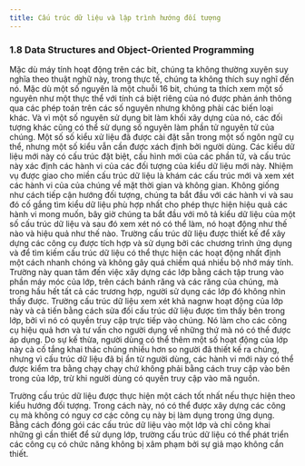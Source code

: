 ```yaml
---
title: Cấu trúc dữ liệu và lập trình hướng đối tượng 
---
```


### 1.8 Data Structures and Object-Oriented Programming

Mặc dù máy tính hoạt động trên các bit, chúng ta không thường xuyên suy nghĩa theo thuật nghữ này, trong thực tế, chúng ta không thích suy nghĩ đến nó. Mặc dù một số nguyên là một chuỗi 16 bit, chúng ta thích xem một số nguyên như một thực thể với tính cá biệt riêng của nó được phản ánh thông qua các phép toán trên các số nguyên nhưng không phải các biến loại khác. Và vì một số nguyên sử dụng bit làm khối xây dựng của nó, các đối tượng khác cũng có thể sử dụng số nguyên làm phần tử nguyên tử của chúng. Một số số kiểu xử liệu đã được cài đặt sẵn trong một số ngôn ngữ cụ thể, nhưng một số kiểu vẫn cần được xách định bởi người dùng. Các kiểu dữ liệu mới này có cấu trúc đặt biệt, cấu hình mới của các phần tử, và cấu trúc  này xác định các hành vi của các đối tượng của kiểu dữ liệu mới này. Nhiệm vụ được giao cho miền cấu trúc dữ liệu là khám  các cấu trúc mới  và xem xét các hành vi của của chúng về mặt thời gian và không gian. Không giống như cách tiếp cận hướng đối tượng, chúng ta bắt đầu với các hành vi và sau đó cố gắng tìm kiểu dữ liệu phù hợp nhất cho phép thực hiện hiệu quả các hành vi mong muốn, bây giờ chúng ta bắt đầu với mô tả kiểu dữ liệu của một số cấu trúc dữ liệu và sau đó xem xét nó có thể làm, nó hoạt động như thế nào và hiệu quả như thế nào. Trường cấu trúc dữ liệu được thiết kế để xây dựng các công cụ được tích hợp và sử dụng bởi các chương trình ứng dụng và để tìm kiếm cấu trúc dữ liệu có thể thực hiện các hoạt động nhất định một cách nhanh chóng và không gây quá chiếm quá nhiều bộ nhớ máy tính. Trường này quan tâm đến việc xây dựng các lớp bằng cách tập trung vào phần máy móc của lớp, trên cách bánh răng và các răng của chúng, mà trong hầu hết tất cả các trương hợp, người sử dụng các lớp đó không nhìn thấy được. Trường cấu trúc dữ liệu xem xét khả nagnw hoạt động của lớp này và cả tiến bằng cách sửa đối cấu trúc dữ liệu được tìm thấy bên trong lớp, bởi vì nó có quyền truy cập trực tiếp vào chúng. Nó làm cho các công cụ hiệu quả hơn và tư vấn cho người dụng về những thứ mà nó có thể được áp dụng. Do sự kế thừa, người dùng có thể thêm  một số hoạt động của lớp này cà cố tắng khai thác chúng nhiều hơn so người đã thiết kế ra chúng, nhưng vì cấu trúc dữ liệu đã bị ẩn từ người dùng, các hành vi mới này có thể được kiểm tra bằng chạy chạy chứ không phải bằng cách truy cập vào bên trong của lớp, trừ khi người dùng có quyền truy cập vào mã nguồn. 

Trường cấu trúc dữ liệu được thực hiện một cách tốt nhất nếu thực hiện theo kiểu hướng đối tượng. Trong cách này, nó có thể được xây dựng các công cụ mà không có nguy cơ các công cụ này bị làm dụng trong ứng dụng. Bằng cách đóng gói các cấu trúc dữ liệu vào một lớp và chỉ công khai những gì cần thiết để sử dụng lớp, trường cấu trúc dữ liệu có thể phát triển các công cụ có chức năng không bị xâm phạm bởi sự giả mạo không cần thiết.